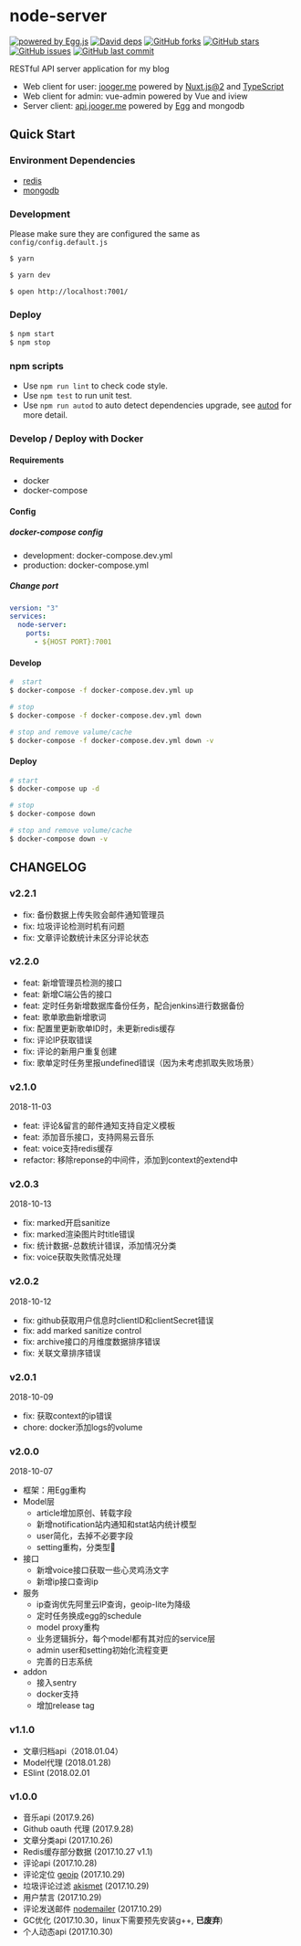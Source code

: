 [C-CLIENT]: https://jooger.me
[S-CLIENT]: https://api.jooger.me
[egg]: https://eggjs.org
[egg-image]: https://img.shields.io/badge/Powered%20By-Egg.js-ff69b4.svg?style=flat-square
[david-image]: https://img.shields.io/david/jo0ger/node-server.svg?style=flat-square
[david-url]: https://david-dm.org/jo0ger/node-server

# node-server

[![powered by Egg.js][egg-image]][egg]
[![David deps][david-image]][david-url]
[![GitHub forks](https://img.shields.io/github/forks/jo0ger/node-server.svg?style=flat-square)](https://github.com/jo0ger/node-server/network)
[![GitHub stars](https://img.shields.io/github/stars/jo0ger/node-server.svg?style=flat-square)](https://github.com/jo0ger/node-server/stargazers)
[![GitHub issues](https://img.shields.io/github/issues/jo0ger/node-server.svg?style=flat-square)](https://github.com/jo0ger/node-server/issues)
[![GitHub last commit](https://img.shields.io/github/last-commit/jo0ger/node-server.svg?style=flat-square)](https://github.com/jo0ger/node-server/commits/master)

RESTful API server application for my blog

* Web client for user: [jooger.me]([C-CLIENT]) powered by [Nuxt.js@2](https://github.com/nuxt/nuxt.js) and [TypeScript](https://github.com/Microsoft/TypeScript)
* Web client for admin: vue-admin powered by Vue and iview
* Server client: [api.jooger.me]([S-CLIENT]) powered by [Egg](https://github.com/eggjs/egg) and mongodb

## Quick Start

### Environment Dependencies

- [redis](https://redis.io/)
- [mongodb](https://www.mongodb.com/)

### Development

Please make sure they are configured the same as `config/config.default.js`

``` bash
$ yarn

$ yarn dev

$ open http://localhost:7001/
```

### Deploy

```bash
$ npm start
$ npm stop
```

### npm scripts

- Use `npm run lint` to check code style.
- Use `npm test` to run unit test.
- Use `npm run autod` to auto detect dependencies upgrade, see [autod](https://www.npmjs.com/package/autod) for more detail.

### Develop / Deploy with Docker

#### Requirements

* docker
* docker-compose

#### Config

##### docker-compose config

* development: docker-compose.dev.yml
* production: docker-compose.yml

##### Change port

``` yml
version: "3"
services:
  node-server:
    ports:
      - ${HOST PORT}:7001
```

#### Develop

``` bash
#  start
$ docker-compose -f docker-compose.dev.yml up

# stop
$ docker-compose -f docker-compose.dev.yml down

# stop and remove valume/cache
$ docker-compose -f docker-compose.dev.yml down -v
```

#### Deploy

``` bash
# start
$ docker-compose up -d

# stop
$ docker-compose down

# stop and remove volume/cache
$ docker-compose down -v
```

## CHANGELOG

### v2.2.1

* fix: 备份数据上传失败会邮件通知管理员
* fix: 垃圾评论检测时机有问题
* fix: 文章评论数统计未区分评论状态

### v2.2.0

* feat: 新增管理员检测的接口
* feat: 新增C端公告的接口
* feat: 定时任务新增数据库备份任务，配合jenkins进行数据备份
* feat: 歌单歌曲新增歌词
* fix: 配置里更新歌单ID时，未更新redis缓存
* fix: 评论IP获取错误
* fix: 评论的新用户重复创建
* fix: 歌单定时任务里报undefined错误（因为未考虑抓取失败场景）

### v2.1.0

2018-11-03

* feat: 评论&留言的邮件通知支持自定义模板
* feat: 添加音乐接口，支持网易云音乐
* feat: voice支持redis缓存
* refactor: 移除reponse的中间件，添加到context的extend中

### v2.0.3

2018-10-13

* fix: marked开启sanitize
* fix: marked渲染图片时title错误
* fix: 统计数据-总数统计错误，添加情况分类
* fix: voice获取失败情况处理


### v2.0.2

2018-10-12

* fix: github获取用户信息时clientID和clientSecret错误
* fix: add marked sanitize control
* fix: archive接口的月维度数据排序错误
* fix: 关联文章排序错误

### v2.0.1

2018-10-09

* fix: 获取context的ip错误
* chore: docker添加logs的volume

### v2.0.0

2018-10-07

* 框架：用Egg重构
* Model层
    - article增加原创、转载字段
    - 新增notification站内通知和stat站内统计模型
    - user简化，去掉不必要字段
    - setting重构，分类型
* 接口
    - 新增voice接口获取一些心灵鸡汤文字
    - 新增ip接口查询ip
* 服务
    - ip查询优先阿里云IP查询，geoip-lite为降级
    - 定时任务换成egg的schedule
    - model proxy重构
    - 业务逻辑拆分，每个model都有其对应的service层
    - admin user和setting初始化流程变更
    - 完善的日志系统
* addon
    - 接入sentry
    - docker支持
    - 增加release tag


### v1.1.0

* 文章归档api（2018.01.04）
* Model代理 (2018.01.28)
* ESlint (2018.02.01

### v1.0.0

* 音乐api (2017.9.26)
* Github oauth 代理 (2017.9.28)
* 文章分类api (2017.10.26)
* Redis缓存部分数据 (2017.10.27 v1.1)
* 评论api (2017.10.28)
* 评论定位 [geoip](https://github.com/bluesmoon/node-geoip) (2017.10.29)
* 垃圾评论过滤 [akismet](https://github.com/chrisfosterelli/akismet-api) (2017.10.29)
* 用户禁言 (2017.10.29)
* 评论发送邮件 [nodemailer](https://github.com/nodemailer/nodemailer) (2017.10.29)
* GC优化 (2017.10.30，linux下需要预先安装g++, **已废弃**)
* 个人动态api (2017.10.30)



